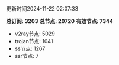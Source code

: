 更新时间2024-11-22 02:07:33

**总订阅: 3203**
**总节点: 20720**
**有效节点: 7344**
- v2ray节点: 5029
- trojan节点: 1041
- ss节点: 1267
- ssr节点: 7
